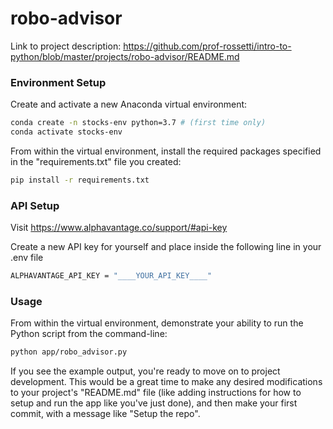 # robo-advisor

Link to project description: https://github.com/prof-rossetti/intro-to-python/blob/master/projects/robo-advisor/README.md

### Environment Setup

Create and activate a new Anaconda virtual environment:

```sh
conda create -n stocks-env python=3.7 # (first time only)
conda activate stocks-env
```

From within the virtual environment, install the required packages specified in the "requirements.txt" file you created:

```sh
pip install -r requirements.txt
```
### API Setup

Visit https://www.alphavantage.co/support/#api-key

Create a new API key for yourself and place inside the following line in your .env file

```sh
ALPHAVANTAGE_API_KEY = "____YOUR_API_KEY____"
```

### Usage

From within the virtual environment, demonstrate your ability to run the Python script from the command-line:

```sh
python app/robo_advisor.py
```

If you see the example output, you're ready to move on to project development. This would be a great time to make any desired modifications to your project's "README.md" file (like adding instructions for how to setup and run the app like you've just done), and then make your first commit, with a message like "Setup the repo".




